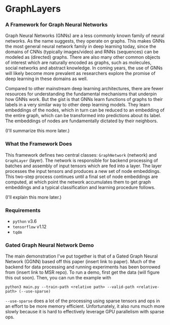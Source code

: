 # GraphLayers
### A Framework for Graph Neural Networks
Graph Neural Networks (GNNs) are a less commonly known family of neural networks. As the name suggests, they operate on graphs. This makes GNNs the most general neural network family in deep learning today, since the domains of CNNs (typically images/video) and RNNs (sequences) can be modeled as (directed) graphs. There are also many other common objects of interest which are naturally encoded as graphs, such as molecules, social networks and abstract knowledge. In coming years, the use of GNNs will likely become more prevalent as researchers explore the promise of deep learning in these domains as well. 

Compared to other mainstream deep learning architectures, there are fewer resources for understanding the fundamental mechanisms that underpin how GNNs work. But the gist is that GNNs learn functions of graphs to their labels in a very similar way to other deep learning models. They learn embeddings of the nodes, which in turn can be reduced to an embedding of the entire graph, which can be transformed into predictions about its label. The embeddings of nodes are fundamentally dictated by their neighbors. 

(I'll summarize this more later.)

### What the Framework Does
This framework defines two central classes: `GraphNetwork` (network) and `GraphLayer` (layer). The network is responsible for backend processing of batches and assembly of input tensors which are fed into a layer. The layer processes the input tensors and produces a new set of node embeddings. This two-step process continues until a final set of node embeddings are computed, at which point the network accumulates them to get graph embeddings and a typical classification and learning procedure follows. 

(I'll explain this more later.)

### Requirements
- `python` v3.6
- `tensorflow` v1.12
- `tqdm`

### Gated Graph Neural Network Demo
The main demonstration I've put together is that of a Gated Graph Neural Network (GGNN) based off this paper (insert link to paper). Much of the backend for data processing and running experiments has been borrowed from (insert link to MSR repo). To run a demo, first get the data (will figure this out soon). Then, you can run the example with 
```
python3 main.py --train-path <relative path> --valid-path <relative-path> (--use-sparse)
```
`--use-sparse` does a lot of the processing using sparse tensors and ops in an effort to be more memory efficient. Unfortunately, it also runs much more slowly because it is hard to effectively leverage GPU parallelism with sparse ops. 
